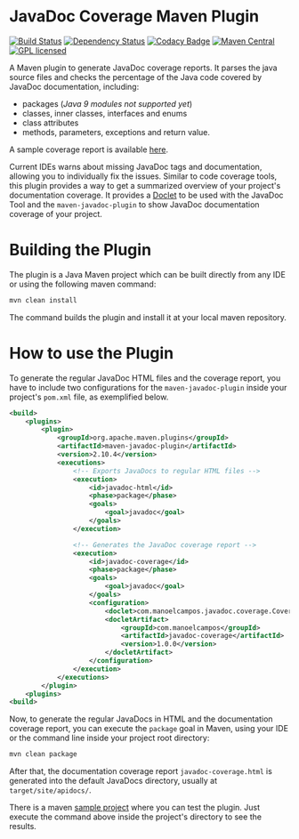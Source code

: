 # JavaDoc Coverage Maven Plugin 
[![Build Status](https://img.shields.io/travis/manoelcampos/javadoc-coverage/master.svg)](https://travis-ci.org/manoelcampos/javadoc-coverage) [![Dependency Status](https://www.versioneye.com/user/projects/5968248d368b08001a803892/badge.svg?style=rounded-square)](https://www.versioneye.com/user/projects/5968248d368b08001a803892) [![Codacy Badge](https://api.codacy.com/project/badge/Grade/0fef8ada2def4d239931f90a50a3f778)](https://www.codacy.com/app/manoelcampos/javadoc-coverage?utm_source=github.com&amp;utm_medium=referral&amp;utm_content=manoelcampos/javadoc-coverage&amp;utm_campaign=Badge_Grade) [![Maven Central](https://maven-badges.herokuapp.com/maven-central/com.manoelcampos/javadoc-coverage/badge.svg)](https://maven-badges.herokuapp.com/maven-central/com.manoelcampos/javadoc-coverage) [![GPL licensed](https://img.shields.io/badge/license-GPL-blue.svg)](http://www.gnu.org/licenses/gpl-3.0)

A Maven plugin to generate JavaDoc coverage reports. It parses the java source files and checks the percentage of the Java code covered by JavaDoc documentation, including:
- packages (*Java 9 modules not supported yet*)
- classes, inner classes, interfaces and enums
- class attributes
- methods, parameters, exceptions and return value.

A sample coverage report is available [here](https://manoelcampos.com/javadoc-coverage/sample-project/target/site/apidocs/javadoc-coverage.html).

Current IDEs warns about missing JavaDoc tags and documentation, allowing you to individually fix the issues. 
Similar to code coverage tools, this plugin provides a way to get a summarized overview of your project's documentation coverage.
It provides a [Doclet](http://docs.oracle.com/javase/7/docs/technotes/guides/javadoc/doclet/overview.html) to be used with the JavaDoc Tool
and the `maven-javadoc-plugin` to show JavaDoc documentation coverage of your project.

# Building the Plugin

The plugin is a Java Maven project which can be built directly from any IDE or using the following maven command:

```bash
mvn clean install
```

The command builds the plugin and install it at your local maven repository.

# How to use the Plugin

To generate the regular JavaDoc HTML files and the coverage report, you have to include two configurations for the `maven-javadoc-plugin` inside your project's `pom.xml` file, as exemplified below. 

```xml
<build>
    <plugins>
        <plugin>
            <groupId>org.apache.maven.plugins</groupId>
            <artifactId>maven-javadoc-plugin</artifactId>
            <version>2.10.4</version>
            <executions>
                <!-- Exports JavaDocs to regular HTML files -->
                <execution>
                    <id>javadoc-html</id>
                    <phase>package</phase>
                    <goals>
                        <goal>javadoc</goal>
                    </goals>
                </execution>

                <!-- Generates the JavaDoc coverage report -->
                <execution>
                    <id>javadoc-coverage</id>
                    <phase>package</phase>
                    <goals>
                        <goal>javadoc</goal>
                    </goals>
                    <configuration>
                        <doclet>com.manoelcampos.javadoc.coverage.CoverageDoclet</doclet>
                        <docletArtifact>
                            <groupId>com.manoelcampos</groupId>
                            <artifactId>javadoc-coverage</artifactId>
                            <version>1.0.0</version>
                        </docletArtifact>
                    </configuration>
                </execution>
            </executions>
        </plugin>
    <plugins>
<build>
```

Now, to generate the regular JavaDocs in HTML and the documentation coverage report, you can execute the `package` goal in Maven, using your IDE or the command line inside your project root directory:

```bash
mvn clean package
```

After that, the documentation coverage report `javadoc-coverage.html` is generated into the default JavaDocs directory, usually at `target/site/apidocs/`.

There is a maven [sample project](sample-project) where you can test the plugin. Just execute the command above inside the project's directory to see the results.